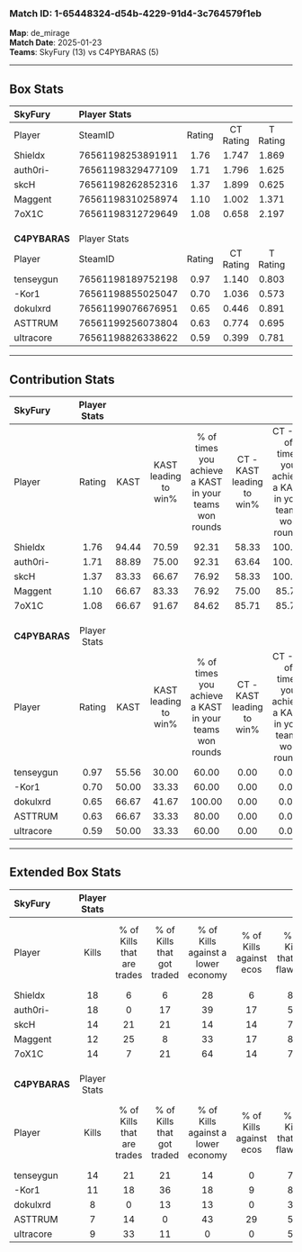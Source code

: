 ### Match ID: 1-65448324-d54b-4229-91d4-3c764579f1eb  
**Map**: de_mirage  
**Match Date**: 2025-01-23  
**Teams**: SkyFury (13) vs C4PYBARAS (5)  

---  

## Box Stats  

| **SkyFury**   | Player Stats      |        |           |          |       |       |       |         |        |      |     |
| :- | :- | :-: | :-: | :-: | :-: | :-: | :-: | :-: | :-: | :-: | :-: |
| Player        | SteamID           | Rating | CT Rating | T Rating | KAST  |  ADR  | Kills | Assists | Deaths | K/D  | HS% |
| Shieldx       | 76561198253891911 |  1.76  |   1.747   |  1.869   | 94.44 | 102.2 |  18   |    4    |   7    | 2.57 | 50  |
| auth0ri-      | 76561198329477109 |  1.71  |   1.796   |  1.625   | 88.89 | 111.5 |  18   |    8    |   9    | 2.00 | 66  |
| skcH          | 76561198262852316 |  1.37  |   1.899   |  0.625   | 83.33 | 87.9  |  14   |    8    |   10   | 1.40 | 57  |
| Maggent       | 76561198310258974 |  1.10  |   1.002   |  1.371   | 66.67 | 59.7  |  12   |    3    |   8    | 1.50 | 58  |
| 7oX1C         | 76561198312729649 |  1.08  |   0.658   |  2.197   | 66.67 | 88.7  |  14   |    4    |   15   | 0.93 | 42  |
|               |                   |        |           |          |       |       |       |         |        |      |     |
|               |                   |        |           |          |       |       |       |         |        |      |     |
|               |                   |        |           |          |       |       |       |         |        |      |     |
| **C4PYBARAS** | Player Stats      |        |           |          |       |       |       |         |        |      |     |
| Player        | SteamID           | Rating | CT Rating | T Rating | KAST  |  ADR  | Kills | Assists | Deaths | K/D  | HS% |
| tenseygun     | 76561198189752198 |  0.97  |   1.140   |  0.803   | 55.56 | 64.2  |  14   |    2    |   13   | 1.08 | 64  |
| -Kor1         | 76561198855025047 |  0.70  |   1.036   |  0.573   | 50.00 | 62.5  |  11   |    3    |   16   | 0.69 | 63  |
| dokulxrd      | 76561199076676951 |  0.65  |   0.446   |  0.891   | 66.67 | 55.1  |   8   |    3    |   16   | 0.50 | 62  |
| ASTTRUM       | 76561199256073804 |  0.63  |   0.774   |  0.695   | 66.67 | 54.9  |   7   |    3    |   15   | 0.47 | 71  |
| uItracore     | 76561198826338622 |  0.59  |   0.399   |  0.781   | 50.00 | 63.7  |   9   |    1    |   16   | 0.56 | 100 |
---  

## Contribution Stats  

| **SkyFury**   | Player Stats |       |                      |                                                        |                           |                                                             |                          |                                                            |
| :- | :-: | :-: | :-: | :-: | :-: | :-: | :-: | :-: |
| Player        |    Rating    | KAST  | KAST leading to win% | % of times you achieve a KAST in your teams won rounds | CT - KAST leading to win% | CT - % of times you achieve a KAST in your teams won rounds | T - KAST leading to win% | T - % of times you achieve a KAST in your teams won rounds |
| Shieldx       |     1.76     | 94.44 |        70.59         |                         92.31                          |           58.33           |                           100.00                            |          100.00          |                           83.33                            |
| auth0ri-      |     1.71     | 88.89 |        75.00         |                         92.31                          |           63.64           |                           100.00                            |          100.00          |                           83.33                            |
| skcH          |     1.37     | 83.33 |        66.67         |                         76.92                          |           58.33           |                           100.00                            |          100.00          |                           50.00                            |
| Maggent       |     1.10     | 66.67 |        83.33         |                         76.92                          |           75.00           |                            85.71                            |          100.00          |                           66.67                            |
| 7oX1C         |     1.08     | 66.67 |        91.67         |                         84.62                          |           85.71           |                            85.71                            |          100.00          |                           83.33                            |
|               |              |       |                      |                                                        |                           |                                                             |                          |                                                            |
|               |              |       |                      |                                                        |                           |                                                             |                          |                                                            |
|               |              |       |                      |                                                        |                           |                                                             |                          |                                                            |
| **C4PYBARAS** | Player Stats |       |                      |                                                        |                           |                                                             |                          |                                                            |
| Player        |    Rating    | KAST  | KAST leading to win% | % of times you achieve a KAST in your teams won rounds | CT - KAST leading to win% | CT - % of times you achieve a KAST in your teams won rounds | T - KAST leading to win% | T - % of times you achieve a KAST in your teams won rounds |
| tenseygun     |     0.97     | 55.56 |        30.00         |                         60.00                          |           0.00            |                            0.00                             |          42.86           |                           60.00                            |
| -Kor1         |     0.70     | 50.00 |        33.33         |                         60.00                          |           0.00            |                            0.00                             |          60.00           |                           60.00                            |
| dokulxrd      |     0.65     | 66.67 |        41.67         |                         100.00                         |           0.00            |                            0.00                             |          55.56           |                           100.00                           |
| ASTTRUM       |     0.63     | 66.67 |        33.33         |                         80.00                          |           0.00            |                            0.00                             |          57.14           |                           80.00                            |
| uItracore     |     0.59     | 50.00 |        33.33         |                         60.00                          |           0.00            |                            0.00                             |          50.00           |                           60.00                            |
---  

## Extended Box Stats  

| **SkyFury**   | Player Stats |                            |                            |                                    |                         |                              |                                 |        |                             |                                     |                          |                               |                            |
| :- | :-: | :-: | :-: | :-: | :-: | :-: | :-: | :-: | :-: | :-: | :-: | :-: | :-: |
| Player        |    Kills     | % of Kills that are trades | % of Kills that got traded | % of Kills against a lower economy | % of Kills against ecos | % of Kills that are flawless | % of Kills that are close duels | Deaths | % of Deaths that get traded | % of Deaths against a lower economy | % of Deaths against ecos | % of Deaths that are flawless | % of Deaths that are close |
| Shieldx       |      18      |             6              |             6              |                 28                 |            6            |              89              |                6                |   7    |             14              |                 43                  |            14            |              86               |             0              |
| auth0ri-      |      18      |             0              |             17             |                 39                 |           17            |              56              |               17                |   9    |             11              |                 11                  |            0             |              56               |             0              |
| skcH          |      14      |             21             |             21             |                 14                 |           14            |              71              |                7                |   10   |             30              |                 30                  |            10            |              40               |             20             |
| Maggent       |      12      |             25             |             8              |                 33                 |           17            |              83              |                0                |   8    |             13              |                 38                  |            0             |              63               |             0              |
| 7oX1C         |      14      |             7              |             21             |                 64                 |           14            |              79              |                7                |   15   |             20              |                 20                  |            7             |              73               |             7              |
|               |              |                            |                            |                                    |                         |                              |                                 |        |                             |                                     |                          |                               |                            |
|               |              |                            |                            |                                    |                         |                              |                                 |        |                             |                                     |                          |                               |                            |
|               |              |                            |                            |                                    |                         |                              |                                 |        |                             |                                     |                          |                               |                            |
| **C4PYBARAS** | Player Stats |                            |                            |                                    |                         |                              |                                 |        |                             |                                     |                          |                               |                            |
| Player        |    Kills     | % of Kills that are trades | % of Kills that got traded | % of Kills against a lower economy | % of Kills against ecos | % of Kills that are flawless | % of Kills that are close duels | Deaths | % of Deaths that get traded | % of Deaths against a lower economy | % of Deaths against ecos | % of Deaths that are flawless | % of Deaths that are close |
| tenseygun     |      14      |             21             |             21             |                 14                 |            0            |              71              |               14                |   13   |              8              |                  0                  |            0             |              123              |             0              |
| -Kor1         |      11      |             18             |             36             |                 18                 |            9            |              82              |                0                |   16   |              6              |                  6                  |            6             |              69               |             6              |
| dokulxrd      |      8       |             0              |             13             |                 13                 |            0            |              38              |               13                |   16   |             19              |                  6                  |            0             |              81               |             13             |
| ASTTRUM       |      7       |             14             |             0              |                 43                 |           29            |              57              |                0                |   15   |             27              |                  7                  |            0             |              67               |             13             |
| uItracore     |      9       |             33             |             11             |                 0                  |            0            |              56              |                0                |   16   |             13              |                 13                  |            6             |              69               |             6              |
